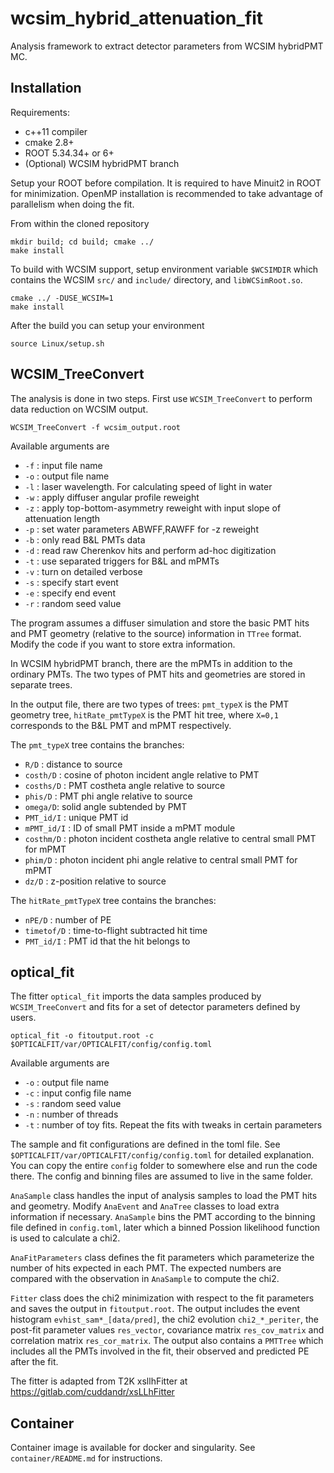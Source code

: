 # wcsim_hybrid_attenuation_fit

Analysis framework to extract detector parameters from WCSIM hybridPMT MC.

## Installation

Requirements:
- c++11 compiler
- cmake 2.8+
- ROOT 5.34.34+ or 6+
- (Optional) WCSIM hybridPMT branch

Setup your ROOT before compilation. It is required to have Minuit2 in ROOT for minimization. OpenMP installation is recommended to take advantage of parallelism when doing the fit.

From within the cloned repository

```
mkdir build; cd build; cmake ../
make install
```

To build with WCSIM support, setup environment variable `$WCSIMDIR` which contains the WCSIM `src/` and `include/` directory, and `libWCSimRoot.so`.

```
cmake ../ -DUSE_WCSIM=1
make install
```

After the build you can setup your environment

```
source Linux/setup.sh
```
  
## WCSIM_TreeConvert

The analysis is done in two steps. First use `WCSIM_TreeConvert` to perform data reduction on WCSIM output.
```
WCSIM_TreeConvert -f wcsim_output.root 
```
Available arguments are
- `-f` : input file name
- `-o` : output file name
- `-l` : laser wavelength. For calculating speed of light in water
- `-w` : apply diffuser angular profile reweight
- `-z` : apply top-bottom-asymmetry reweight with input slope of attenuation length
- `-p` : set water parameters ABWFF,RAWFF for -z reweight
- `-b` : only read B&L PMTs data
- `-d` : read raw Cherenkov hits and perform ad-hoc digitization
- `-t` : use separated triggers for B&L and mPMTs
- `-v` : turn on detailed verbose
- `-s` : specify start event
- `-e` : specify end event
- `-r` : random seed value

The program assumes a diffuser simulation and store the basic PMT hits and PMT geometry (relative to the source) information in `TTree` format. Modify the code if you want to store extra information.

In WCSIM hybridPMT branch, there are the mPMTs in addition to the ordinary PMTs. The two types of PMT hits and geometries are stored in separate trees.

In the output file, there are two types of trees: `pmt_typeX` is the PMT geometry tree, `hitRate_pmtTypeX` is the PMT hit tree, where `X=0,1` corresponds to the B&L PMT and mPMT respectively.

The `pmt_typeX` tree contains the branches:
- `R/D` : distance to source 
- `costh/D` : cosine of photon incident angle relative to PMT
- `cosths/D` : PMT costheta angle relative to source
- `phis/D` : PMT phi angle relative to source
- `omega/D`: solid angle subtended by PMT
- `PMT_id/I` : unique PMT id
- `mPMT_id/I` : ID of small PMT inside a mPMT module
- `costhm/D` : photon incident costheta angle relative to central small PMT for mPMT
- `phim/D` : photon incident phi angle relative to central small PMT for mPMT
- `dz/D` : z-position relative to source

The `hitRate_pmtTypeX` tree contains the branches:
- `nPE/D` : number of PE
- `timetof/D` : time-to-flight subtracted hit time
- `PMT_id/I` : PMT id that the hit belongs to

## optical_fit

The fitter `optical_fit` imports the data samples produced by `WCSIM_TreeConvert` and fits for a set of detector parameters defined by users.
```
optical_fit -o fitoutput.root -c $OPTICALFIT/var/OPTICALFIT/config/config.toml
```
Available arguments are
- `-o` : output file name
- `-c` : input config file name
- `-s` : random seed value
- `-n` : number of threads 
- `-t` : number of toy fits. Repeat the fits with tweaks in certain parameters

The sample and fit configurations are defined in the toml file. See `$OPTICALFIT/var/OPTICALFIT/config/config.toml` for detailed explanation. You can copy the entire `config` folder to somewhere else and run the code there. The config and binning files are assumed to live in the same folder.

`AnaSample` class handles the input of analysis samples to load the PMT hits and geometry. Modify `AnaEvent` and `AnaTree` classes to load extra information if necessary. `AnaSample` bins the PMT according to the binning file defined in `config.toml`, later which a binned Possion likelihood function is used to calculate a chi2.

`AnaFitParameters` class defines the fit parameters which parameterize the number of hits expected in each PMT. The expected numbers are compared with the observation in `AnaSample` to compute the chi2.

`Fitter` class does the chi2 minimization with respect to the fit parameters and saves the output in `fitoutput.root`. The output includes the event histogram `evhist_sam*_[data/pred]`, the chi2 evolution `chi2_*_periter`, the post-fit parameter values `res_vector`, covariance matrix `res_cov_matrix` and correlation matrix `res_cor_matrix`. The output also contains a `PMTTree` which includes all the PMTs involved in the fit, their observed and predicted PE after the fit.

The fitter is adapted from T2K xsllhFitter at https://gitlab.com/cuddandr/xsLLhFitter

## Container
Container image is available for docker and singularity. See `container/README.md` for instructions.